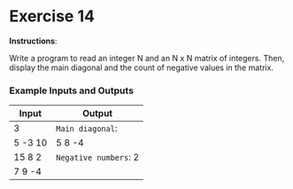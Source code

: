 # Exercise 14
**Instructions**:

Write a program to read an integer N and an N x N matrix of integers. Then, display the main diagonal and the count of negative values in the matrix.

### Example Inputs and Outputs

| **Input** | **Output**            |
|-----------|-----------------------|
| 3         | `Main diagonal`:      |
| 5 -3 10   | 5 8 -4                |
| 15 8 2    | `Negative numbers`: 2 |
| 7 9 -4    |                       |
